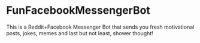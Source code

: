# FunFacebookMessengerBot
This is a Reddit+Facebook Messenger Bot that sends you fresh motivational posts, jokes, memes and last but not least, shower thought!
